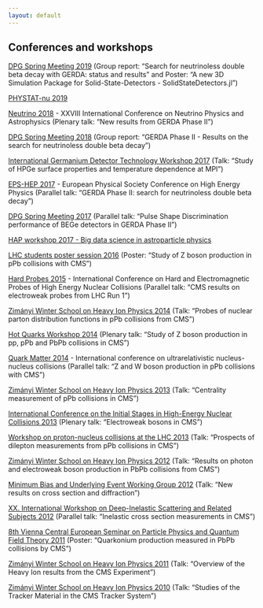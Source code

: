```yaml
---
layout: default
---
```


## Conferences and workshops

[DPG Spring Meeting 2019](https://aachen19.dpg-tagungen.de/) (Group report: “Search for neutrinoless double beta decay with GERDA: status and results” and Poster: “A new 3D Simulation Package for Solid-State-Detectors - SolidStateDetectors.jl”)

[PHYSTAT-nu 2019](https://indico.cern.ch/event/735431/)

[Neutrino 2018](https://www.mpi-hd.mpg.de/nu2018/) - XXVIII International Conference on Neutrino Physics and Astrophysics (Plenary talk: “New results from GERDA Phase II”)

[DPG Spring Meeting 2018](https://wuerzburg18.dpg-tagungen.de/) (Group report: “GERDA Phase II - Results on the search for neutrinoless double beta decay”)

[International Germanium Detector Technology Workshop 2017](https://conferences.lbl.gov/event/121/overview) (Talk: “Study of HPGe surface properties and temperature dependence at MPI”)

[EPS-HEP 2017](https://indico.cern.ch/event/466934/) - European Physical Society Conference on High Energy Physics (Parallel talk: “GERDA Phase II: search for neutrinoless double beta decay”)

[DPG Spring Meeting 2017](https://muenster17.dpg-tagungen.de/) (Parallel talk: “Pulse Shape Discrimination performance of BEGe detectors in GERDA Phase II”)

[HAP workshop 2017 - Big data science in astroparticle physics](https://indico.scc.kit.edu/event/277/)

[LHC students poster session 2016](https://indico.cern.ch/event/491582/) (Poster: “Study of Z boson production in pPb collisions with CMS”)

[Hard Probes 2015](http://www.physics.mcgill.ca/hp2015/) - International Conference on Hard and Electromagnetic Probes of High Energy Nuclear Collisions (Parallel talk: “CMS results on electroweak probes from LHC Run 1”)

[Zimányi Winter School on Heavy Ion Physics 2014](http://zimanyischool.kfki.hu/14/) (Talk: “Probes of nuclear parton distribution functions in pPb collisions from CMS”)

[Hot Quarks Workshop 2014](http://hq2014.bnl.gov/) (Plenary talk: “Study of Z boson production in pp, pPb and PbPb collisions in CMS”)

[Quark Matter 2014](http://qm2014.gsi.de/) - International conference on ultrarelativistic nucleus-nucleus collisions (Parallel talk: “Z and W boson production in pPb collisions with CMS”)

[Zimányi Winter School on Heavy Ion Physics 2013](http://zimanyischool.kfki.hu/13/) (Talk: “Centrality measurement of pPb collisions in CMS”)

[International Conference on the Initial Stages in High-Energy Nuclear Collisions 2013](http://igfae.usc.es/is2013/) (Plenary talk: “Electroweak bosons in CMS”)

[Workshop on proton-nucleus collisions at the LHC 2013](https://indico.cern.ch/event/216368/) (Talk: “Prospects of dilepton measurements from pPb collisions in CMS”)

[Zimányi Winter School on Heavy Ion Physics 2012](http://zimanyischool.kfki.hu/12/) (Talk: “Results on photon and electroweak boson production in PbPb collisions from CMS”)

[Minimum Bias and Underlying Event Working Group 2012](https://indico.cern.ch/event/184925) (Talk: “New results on cross section and diffraction”)

[XX. International Workshop on Deep-Inelastic Scattering and Related Subjects 2012](https://www.dis2012.uni-bonn.de/) (Parallel talk: “Inelastic cross section measurements in CMS”)

[8th Vienna Central European Seminar on Particle Physics and Quantum Field Theory 2011](http://www.univie.ac.at/vienna.seminar/2011/index.html) (Poster: “Quarkonium production measured in PbPb collisions by CMS”)

[Zimányi Winter School on Heavy Ion Physics 2011](http://zimanyischool.kfki.hu/11/) (Talk: “Overview of the Heavy Ion results from the CMS Experiment”)

[Zimányi Winter School on Heavy Ion Physics 2010](http://zimanyischool.kfki.hu/10/) (Talk: “Studies of the Tracker Material in the CMS Tracker System”)

